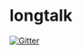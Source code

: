 # longtalk

[![Gitter](https://badges.gitter.im/nkchenz/longtalk.svg)](https://gitter.im/nkchenz/longtalk?utm_source=badge&utm_medium=badge&utm_campaign=pr-badge&utm_content=badge)